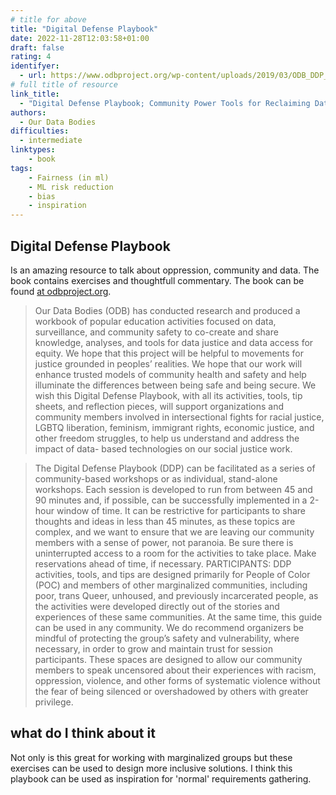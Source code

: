 ```yaml
---
# title for above
title: "Digital Defense Playbook"
date: 2022-11-28T12:03:58+01:00
draft: false
rating: 4
identifyer:
  - url: https://www.odbproject.org/wp-content/uploads/2019/03/ODB_DDP_HighRes_Single.pdf
# full title of resource
link_title: 
  - "Digital Defense Playbook; Community Power Tools for Reclaiming Data"
authors:
  - Our Data Bodies
difficulties:
  - intermediate
linktypes:
    - book
tags:
    - Fairness (in ml)
    - ML risk reduction
    - bias
    - inspiration
---
```


## Digital Defense Playbook
Is an amazing resource to talk about oppression, community and data.
The book contains exercises and thoughtfull commentary.
The book can be found [at odbproject.org](https://www.odbproject.org/wp-content/uploads/2019/03/ODB_DDP_HighRes_Single.pdf). 


> Our Data Bodies (ODB) has conducted research and produced a workbook
of popular education activities focused on data, surveillance, and
community safety to co-create and share knowledge, analyses, and tools
for data justice and data access for equity. We hope that this project will
be helpful to movements for justice grounded in peoples’ realities. We
hope that our work will enhance trusted models of community health
and safety and help illuminate the differences between being safe and
being secure. We wish this Digital Defense Playbook, with all its activities,
tools, tip sheets, and reflection pieces, will support organizations and
community members involved in intersectional fights for racial justice,
LGBTQ liberation, feminism, immigrant rights, economic justice, and other
freedom struggles, to help us understand and address the impact of data-
based technologies on our social justice work.

> The Digital Defense Playbook (DDP) can be facilitated as a
series of community-based workshops or as individual, stand-alone workshops. Each
session is developed to run from between 45 and 90 minutes and, if possible, can
be successfully implemented in a 2-hour window of time. It can be restrictive for
participants to share thoughts and ideas in less than 45 minutes, as these topics are
complex, and we want to ensure that we are leaving our community members with a
sense of power, not paranoia. Be sure there is uninterrupted access to a room for the
activities to take place. Make reservations ahead of time, if necessary.
PARTICIPANTS: DDP activities, tools, and tips are designed primarily for People
of Color (POC) and members of other marginalized communities, including poor, trans
Queer, unhoused, and previously incarcerated people, as the activities were developed
directly out of the stories and experiences of these same communities. At the same
time, this guide can be used in any community. We do recommend organizers be
mindful of protecting the group’s safety and vulnerability, where necessary, in order to
grow and maintain trust for session participants. These spaces are designed to allow
our community members to speak uncensored about their experiences with racism,
oppression, violence, and other forms of systematic violence without the fear of being
silenced or overshadowed by others with greater privilege.


## what do I think about it
Not only is this great for working with marginalized groups but these exercises can be used to design more inclusive solutions. I think this playbook can be used as inspiration for 'normal' requirements gathering.
